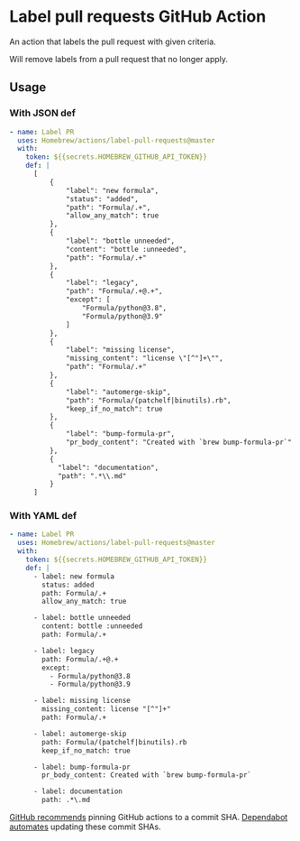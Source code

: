 # Label pull requests GitHub Action

An action that labels the pull request with given criteria.

Will remove labels from a pull request that no longer apply.

## Usage

### With JSON def

```yaml
- name: Label PR
  uses: Homebrew/actions/label-pull-requests@master
  with:
    token: ${{secrets.HOMEBREW_GITHUB_API_TOKEN}}
    def: |
      [
          {
              "label": "new formula",
              "status": "added",
              "path": "Formula/.+",
              "allow_any_match": true
          },
          {
              "label": "bottle unneeded",
              "content": "bottle :unneeded",
              "path": "Formula/.+"
          },
          {
              "label": "legacy",
              "path": "Formula/.+@.+",
              "except": [
                  "Formula/python@3.8",
                  "Formula/python@3.9"
              ]
          },
          {
              "label": "missing license",
              "missing_content": "license \"[^"]+\"",
              "path": "Formula/.+"
          },
          {
              "label": "automerge-skip",
              "path": "Formula/(patchelf|binutils).rb",
              "keep_if_no_match": true
          },
          {
              "label": "bump-formula-pr",
              "pr_body_content": "Created with `brew bump-formula-pr`"
          },
          {
            "label": "documentation",
            "path": ".*\\.md"
          }
      ]
```

### With YAML def

```yaml
- name: Label PR
  uses: Homebrew/actions/label-pull-requests@master
  with:
    token: ${{secrets.HOMEBREW_GITHUB_API_TOKEN}}
    def: |
      - label: new formula
        status: added
        path: Formula/.+
        allow_any_match: true

      - label: bottle unneeded
        content: bottle :unneeded
        path: Formula/.+

      - label: legacy
        path: Formula/.+@.+
        except:
          - Formula/python@3.8
          - Formula/python@3.9

      - label: missing license
        missing_content: license "[^"]+"
        path: Formula/.+

      - label: automerge-skip
        path: Formula/(patchelf|binutils).rb
        keep_if_no_match: true

      - label: bump-formula-pr
        pr_body_content: Created with `brew bump-formula-pr`

      - label: documentation
        path: .*\.md
```

[GitHub recommends](https://docs.github.com/en/actions/security-for-github-actions/security-guides/security-hardening-for-github-actions?learn=getting_started#using-third-party-actions) pinning GitHub actions to a commit SHA.
[Dependabot automates](https://docs.github.com/en/code-security/dependabot/working-with-dependabot/keeping-your-actions-up-to-date-with-dependabot) updating these commit SHAs.
